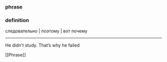 ### phrase

### definition

следовательно | поэтому | вот почему

---

He didn’t study. That’s why he failed

[[Phrase]]